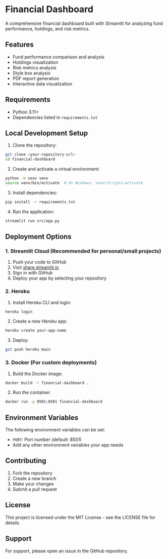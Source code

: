 # Financial Dashboard

A comprehensive financial dashboard built with Streamlit for analyzing fund performance, holdings, and risk metrics.

## Features

- Fund performance comparison and analysis
- Holdings visualization
- Risk metrics analysis
- Style box analysis
- PDF report generation
- Interactive data visualization

## Requirements

- Python 3.11+
- Dependencies listed in `requirements.txt`

## Local Development Setup

1. Clone the repository:
```bash
git clone <your-repository-url>
cd financial-dashboard
```

2. Create and activate a virtual environment:
```bash
python -m venv venv
source venv/bin/activate  # On Windows: venv\Scripts\activate
```

3. Install dependencies:
```bash
pip install -r requirements.txt
```

4. Run the application:
```bash
streamlit run src/app.py
```

## Deployment Options

### 1. Streamlit Cloud (Recommended for personal/small projects)

1. Push your code to GitHub
2. Visit [share.streamlit.io](https://share.streamlit.io)
3. Sign in with GitHub
4. Deploy your app by selecting your repository

### 2. Heroku

1. Install Heroku CLI and login:
```bash
heroku login
```

2. Create a new Heroku app:
```bash
heroku create your-app-name
```

3. Deploy:
```bash
git push heroku main
```

### 3. Docker (For custom deployments)

1. Build the Docker image:
```bash
docker build -t financial-dashboard .
```

2. Run the container:
```bash
docker run -p 8501:8501 financial-dashboard
```

## Environment Variables

The following environment variables can be set:

- `PORT`: Port number (default: 8501)
- Add any other environment variables your app needs

## Contributing

1. Fork the repository
2. Create a new branch
3. Make your changes
4. Submit a pull request

## License

This project is licensed under the MIT License - see the LICENSE file for details.

## Support

For support, please open an issue in the GitHub repository.